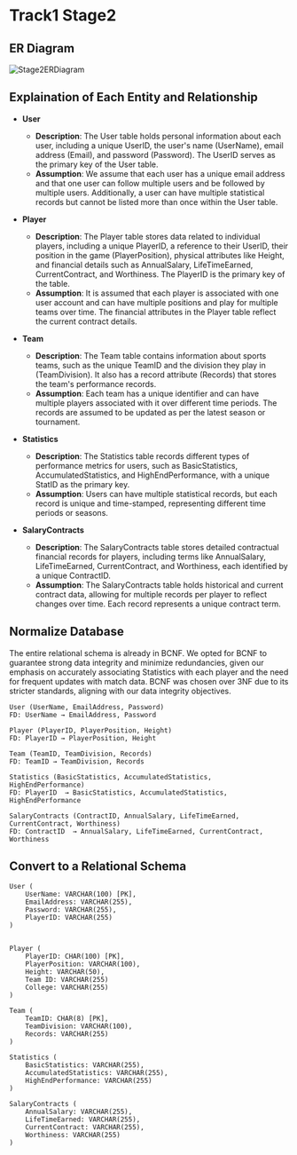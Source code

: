 # Track1 Stage2

## ER Diagram
![Stage2ERDiagram](https://github.com/cs411-alawini/sp24-cs411-team085-TeamCoconut/assets/Stage2ERDiagram.png)

## Explaination of Each Entity and Relationship

- **User**
  - **Description**: The User table holds personal information about each user, including a unique UserID, the user's name (UserName), email address (Email), and password (Password). The UserID serves as the primary key of the User table.
  - **Assumption**: We assume that each user has a unique email address and that one user can follow multiple users and be followed by multiple users. Additionally, a user can have multiple statistical records but cannot be listed more than once within the User table.

- **Player**
  - **Description**: The Player table stores data related to individual players, including a unique PlayerID, a reference to their UserID, their position in the game (PlayerPosition), physical attributes like Height, and financial details such as AnnualSalary, LifeTimeEarned, CurrentContract, and Worthiness. The PlayerID is the primary key of the table.
  - **Assumption**: It is assumed that each player is associated with one user account and can have multiple positions and play for multiple teams over time. The financial attributes in the Player table reflect the current contract details.

- **Team**
  - **Description**: The Team table contains information about sports teams, such as the unique TeamID and the division they play in (TeamDivision). It also has a record attribute (Records) that stores the team's performance records.
  - **Assumption**: Each team has a unique identifier and can have multiple players associated with it over different time periods. The records are assumed to be updated as per the latest season or tournament.

- **Statistics**
  - **Description**: The Statistics table records different types of performance metrics for users, such as BasicStatistics, AccumulatedStatistics, and HighEndPerformance, with a unique StatID as the primary key.
  - **Assumption**: Users can have multiple statistical records, but each record is unique and time-stamped, representing different time periods or seasons.

- **SalaryContracts**
  - **Description**: The SalaryContracts table stores detailed contractual financial records for players, including terms like AnnualSalary, LifeTimeEarned, CurrentContract, and Worthiness, each identified by a unique ContractID.
  - **Assumption**: The SalaryContracts table holds historical and current contract data, allowing for multiple records per player to reflect changes over time. Each record represents a unique contract term.

## Normalize Database

The entire relational schema is already in BCNF. We opted for BCNF to guarantee strong data integrity and minimize redundancies, given our emphasis on accurately associating Statistics with each player and the need for frequent updates with match data. BCNF was chosen over 3NF due to its stricter standards, aligning with our data integrity objectives.

```
User (UserName, EmailAddress, Password)
FD: UserName → EmailAddress, Password

Player (PlayerID, PlayerPosition, Height)
FD: PlayerID → PlayerPosition, Height

Team (TeamID, TeamDivision, Records)
FD: TeamID → TeamDivision, Records

Statistics (BasicStatistics, AccumulatedStatistics, HighEndPerformance)
FD: PlayerID  → BasicStatistics, AccumulatedStatistics, HighEndPerformance

SalaryContracts (ContractID, AnnualSalary, LifeTimeEarned, CurrentContract, Worthiness)
FD: ContractID  → AnnualSalary, LifeTimeEarned, CurrentContract, Worthiness
```

## Convert to a Relational Schema

```
User (
    UserName: VARCHAR(100) [PK],
    EmailAddress: VARCHAR(255),
    Password: VARCHAR(255),
    PlayerID: VARCHAR(255)
)


Player (
    PlayerID: CHAR(100) [PK],
    PlayerPosition: VARCHAR(100),
    Height: VARCHAR(50),
    Team ID: VARCHAR(255)
    College: VARCHAR(255)
)

Team (
    TeamID: CHAR(8) [PK],
    TeamDivision: VARCHAR(100),
    Records: VARCHAR(255)
)

Statistics (
    BasicStatistics: VARCHAR(255),
    AccumulatedStatistics: VARCHAR(255),
    HighEndPerformance: VARCHAR(255)
)

SalaryContracts (
    AnnualSalary: VARCHAR(255),
    LifeTimeEarned: VARCHAR(255),
    CurrentContract: VARCHAR(255),
    Worthiness: VARCHAR(255)
)

```

